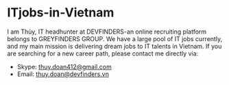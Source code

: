 # ITjobs-in-Vietnam
I am Thủy, IT headhunter at DEVFINDERS-an online recruiting platform belongs to GREYFINDERS GROUP. We have a large pool of IT jobs currently, and my main mission is delivering dream jobs to IT talents in Vietnam. If you are searching for a new career path, please contact me directly via:

- Skype: [thuy.doan412@gmail.com](skype:thuy.doan412@gmail.com)
- Email: [thuy.doan@devfinders.vn](mailto:thuy.doan@devfinders.vn)
